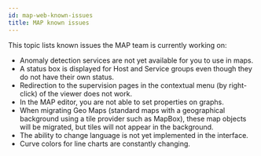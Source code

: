 ```yaml
---
id: map-web-known-issues
title: MAP known issues
---
```


This topic lists known issues the MAP team is currently working on:

- Anomaly detection services are not yet available for you to use in maps.
- A status box is displayed for Host and Service groups even though they do not have their own status.
- Redirection to the supervision pages in the contextual menu (by right-click) of the viewer does not work.
- In the MAP editor, you are not able to set properties on graphs.
- When migrating Geo Maps (standard maps with a geographical background using a tile provider such as MapBox), these map objects will be migrated, but tiles will not appear in the background.
- The ability to change language is not yet implemented in the interface.
- Curve colors for line charts are constantly changing.
